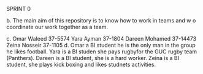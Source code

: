 SPRINT 0

b. The main aim of this repository is to know how to work in teams and w o coordinate our work together as a team.

c. Omar Waleed 37-5574
   Yara Ayman 37-1804
   Dareen Mohamed 37-14473
   Zeina Nosseir 37-1105
d. Omar a BI student he is the only man in the group he likes football.
   Yara is a BI studen she pays rugbyfor the GUC rugby team (Panthers).
   Dareen 	is a BI student, she is a hard worker.
   Zeina is a BI student, she plays kick boxing and likes studnets activities.

    
                                                  


